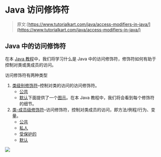 # Java 访问修饰符

> 原文:[https://www.tutorialkart.com/java/access-modifiers-in-java/](https://www.tutorialkart.com/java/access-modifiers-in-java/)

## Java 中的访问修饰符

在本 [Java 教程](https://www.tutorialkart.com/java/)中，我们将学习什么是 Java 中的访问修饰符，修饰符如何有助于控制对类或类成员的访问。

访问修饰符有两种类型

1.  [类级别修饰符](#class-level-modifier)–控制对类的访问的访问修饰符。
    *   [公共](#class-public)
    *   [默认](#class-public)下面提供了一个[图示](#class-level-diagram)。在本 Java 教程中，我们将会看到每个修饰符的细节。
2.  [类-成员级修饰符](#member-level-modifiers)–访问修饰符，控制对类成员的访问，即方法/例程/行为、变量。
    *   [公共](#member-public)
    *   [私人](#member-private)
    *   [受保护的](#member-protected)
    *   [默认](#member-default)

[![](../Images/925da31b32d6bc3827932f6c8afb11bb.png)](https://www.tutorialkart.com/)